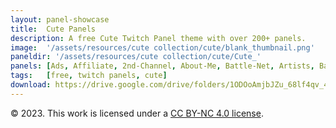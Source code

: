```yaml
---
layout: panel-showcase
title:  Cute Panels
description: A free Cute Twitch Panel theme with over 200+ panels.
image:  '/assets/resources/cute collection/cute/blank_thumbnail.png'
paneldir: '/assets/resources/cute collection/cute/Cute_'
panels: [Ads, Affiliate, 2nd-Channel, About-Me, Battle-Net, Artists, Background, ArtStation, Birthday, BTTV, Calendar, Blog, Charity, Chat-Rules, Clips, Channel-Points, Emotes, Fanmail, Donate, Editor, Friends, Games, Gear, FAQ, Hardware, Hive, Hall-of-Fame, Hall-of-Shame, Ko-Fi, Languages, Leaderboard, Links, Music, Mastadon, Merch, Mods, New-Channel, P.O, Partners, My-Shop, Sponsorships, Subscribe, Support, TikTok, Perks, Playlist, Pronouns, Rules]
tags:   [free, twitch panels, cute]
download: https://drive.google.com/drive/folders/1ODOoAmjbJZu_68lf4qv_4vMyJ9mMQ6kN?usp=share_link
---
```


© 2023. This work is licensed under a [CC BY-NC 4.0 license](https://creativecommons.org/licenses/by-nc/4.0/). 
